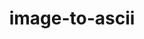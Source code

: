 ---
title: "image-to-ascii"
type: "projects"
summary: "A command line tool for converting images to ASCII art"
tags: ["C++", "Image Processing"]
weight: 5
type: project

externalURL: https://github.com/Oakamoore/image-to-ascii
---